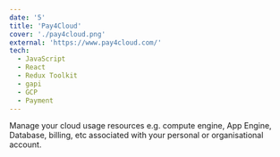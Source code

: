 ```yaml
---
date: '5'
title: 'Pay4Cloud'
cover: './pay4cloud.png'
external: 'https://www.pay4cloud.com/'
tech:
  - JavaScript
  - React
  - Redux Toolkit
  - gapi
  - GCP
  - Payment
---
```


Manage your cloud usage resources e.g. compute engine, App Engine, Database, billing, etc associated with your personal or organisational account.
